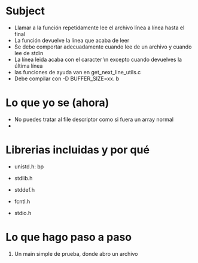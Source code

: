 # Subject
- Llamar a la función repetidamente lee el archivo línea a línea hasta el final
- La función devuelve la línea que acaba de leer
- Se debe comportar adecuadamente cuando lee de un archivo y cuando lee de stdin
- La línea leida acaba con el caracter \n excepto cuando devuelves la última línea
- las funciones de ayuda van en get_next_line_utils.c
- Debe compilar con -D BUFFER_SIZE=xx. b

# Lo que yo se (ahora)
- No puedes tratar al file descriptor como si fuera un array normal
- 

# Librerias incluidas y por qué
- unistd.h: 
	bp


- stdlib.h
- stddef.h
- fcntl.h
- stdio.h

# Lo que hago paso a paso
1. Un main simple de prueba, donde abro un archivo
	
